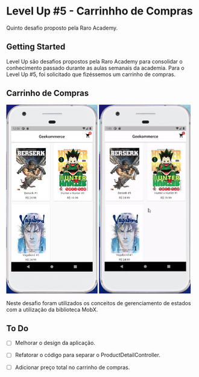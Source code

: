 # Level Up #5 - Carrinhho de Compras

Quinto desafio proposto pela Raro Academy.

## Getting Started

Level Up são desafios propostos pela Raro Academy para consolidar o conhecimento passado durante as aulas semanais da academia. Para o Level Up #5, foi solicitado que fizéssemos um carrinho de compras.

## Carrinho de Compras
<img src="./assets/images/geekommerce.png" height="500" />
<img src="./assets/images/geekommerce.gif" height="500" />

Neste desafio foram utilizados os conceitos de gerenciamento de estados com a utilização da biblioteca MobX.

## To Do
- [ ] Melhorar o design da aplicação.
- [ ] Refatorar o código para separar o ProductDetailController. 
- [ ] Adicionar preço total no carrinho de compras. 

